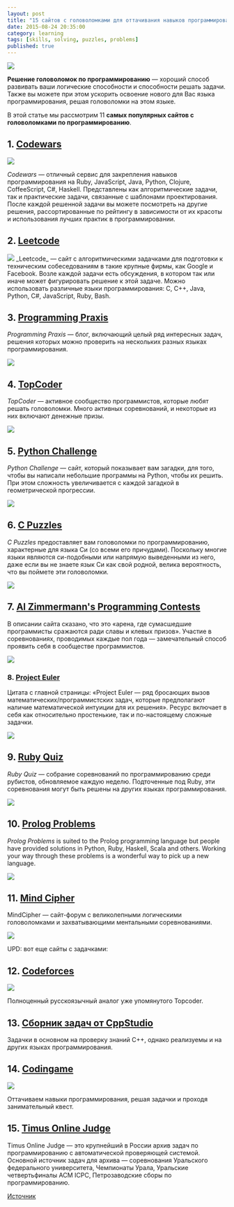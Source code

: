 ```yaml
---
layout: post
title: "15 сайтов с головоломками для оттачивания навыков программирования"
date: 2015-08-24 20:35:00
category: learning
tags: [skills, solving, puzzles, problems]
published: true
---
```


<img src="https://theasder.github.io/img/coding-time.jpg" class="img-responsive">

**Решение головоломок по программированию** &mdash; хороший способ развивать ваши логические способности и способности решать задачи. Также вы можете при этом ускорить освоение нового для Вас языка программирования, решая головоломки на этом языке.

В этой статье мы рассмотрим 11 **самых популярных сайтов с головоломками по программированию**. 

## 1. [Codewars](https://www.codewars.com/r/QULJAg)

<img src="http://s018.radikal.ru/i506/1508/8c/a0d0c659da2d.png" class="img-responsive">

_Codewars_ &mdash; отличный сервис для закрепления навыков программирования на Ruby, JavaScript, Java, Python, Clojure, CoffeeScript, C#, Haskell. Представлены как алгоритмические задачи, так и практические задачи, связанные с шаблонами проектирования. После каждой решенной задачи вы можете посмотреть на другие решения, рассортированные по рейтингу в зависимости от их красоты и использования лучших практик в программировании.

## 2. [Leetcode](https://leetcode.com/)

<img src="http://s019.radikal.ru/i632/1508/c2/6b2655e1fe48.png" class="img-responsive">
_Leetcode_ &mdash; сайт с алгоритмическими задачками для подготовки к техническим собеседованиям в такие крупные фирмы, как Google и Facebook. Возле каждой задачи есть обсуждения, в котором так или иначе может фигурировать решение к этой задаче. Можно использовать различные языки программирования: C, C++, Java, Python, C#, JavaScript, Ruby, Bash.

## 3. [Programming Praxis][1]

_Programming Praxis_ &mdash; блог, включающий целый ряд интересных задач, решения которых можно проверить на нескольких разных языках программирования.

<img src="http://www.improgrammer.net/wp-content/uploads/2015/06/Programming-Praxis.png" class="img-responsive">

## 4. [TopCoder][3]

_TopCoder_ &mdash; активное сообщество программистов, которые любят решать головоломки. Много активных соревнований, и некоторые из них включают денежные призы.

<img src="http://www.improgrammer.net/wp-content/uploads/2015/06/TopCoder.png" class="img-responsive">

## 5. [Python Challenge][5]

_Python Challenge_ &mdash; сайт, который показывает вам загадки, для того, чтобы вы написали небольшие программы на Python, чтобы их решить. При этом сложность увеличивается с каждой загадкой в геометрической прогрессии. 

<img src="http://www.improgrammer.net/wp-content/uploads/2015/06/Python-Challenge.png" class="img-responsive">

## 6. [C Puzzles][7]

_C Puzzles_ предоставляет вам головоломки по программированию, характерные для языка Си (со всеми его причудами). Поскольку многие языки являются си-подобными или напрямую выведенными из него, даже если вы не знаете язык Си как свой родной, велика вероятность, что вы поймете эти головоломки.

<img src="http://www.improgrammer.net/wp-content/uploads/2015/06/C-Puzzles.png" class="img-responsive">

## 7. [Al Zimmermann's Programming Contests][9]

В описании сайта сказано, что это «арена, где сумасшедшие программисты  сражаются ради славы и клевых призов». Участие в соревнованиях, проводимых каждые пол года &mdash; замечательный способ проявить себя в сообществе программистов.

<img src="http://www.improgrammer.net/wp-content/uploads/2015/06/Al-Zimmermann%E2%80%99s-Programming-Contests.png" class="img-responsive">

### 8. [Project Euler][11]

Цитата с главной страницы: «Project Euler &mdash; ряд бросающих вызов математических/программистских задач, которые предполагают наличие математической интуиции для их решения». Ресурс включает в себя как относительно простенькие, так и по-настоящему сложные задачки.

<img src="http://www.improgrammer.net/wp-content/uploads/2015/06/Project-Euler.png" class="img-responsive">

## 9. [Ruby Quiz][13]

_Ruby Quiz_ &mdash; собрание соревнований по программированию среди рубистов, обновляемое каждую неделю. Подточенные под Ruby, эти соревнования могут быть решены на других языках программирования.

<img src="http://www.improgrammer.net/wp-content/uploads/2015/06/Ruby-Quiz.png" class="img-responsive">

## 10. [Prolog Problems][15]

_Prolog Problems_ is suited to the Prolog programming language but people have provided solutions in Python, Ruby, Haskell, Scala and others. Working your way through these problems is a wonderful way to pick up a new language.

<img src="http://www.improgrammer.net/wp-content/uploads/2015/06/Prolog-Problems.png" class="img-responsive">

## 11. [Mind Cipher][17]

MindCipher &mdash; сайт-форум с великолепными логическими головоломками и захватывающими ментальными соревнованиями.

<img src="http://www.improgrammer.net/wp-content/uploads/2015/06/Mind-Cipher.png" class="img-responsive">

UPD: вот еще сайты с задачками:

## 12. [Codeforces](http://codeforces.com/)

<img src="http://s61.radikal.ru/i174/1508/2b/b82fab8e541c.png" class="img-responsive">

Полноценный русскоязычный аналог уже упомянутого Topcoder.
 
## 13. [Сборник задач от CppStudio](http://cppstudio.com/cat/285/)

Задачки в основном на проверку знаний С++, однако реализуемы и на других языках программирования.

## 14. [Codingame](https://www.codingame.com/)

<img src="http://s019.radikal.ru/i624/1508/43/c6f3aa21c6ea.png" class="img-responsive" >

Оттачиваем навыки программирования, решая задачки и проходя занимательный квест.

## 15. [Timus Online Judge](http://acm.timus.ru/)

Timus Online Judge — это крупнейший в России архив задач по программированию с автоматической проверяющей системой. Основной источник задач для архива — соревнования Уральского федерального университета, Чемпионаты Урала, Уральские четвертьфиналы ACM ICPC, Петрозаводские сборы по программированию.

 [Источник](http://www.improgrammer.net/9-puzzle-websites-to-sharpen-your-programming-skills/ "Permalink to 9 Puzzle Websites to Sharpen Your Programming Skills")

[1]: http://programmingpraxis.com/
[2]: http://www.improgrammer.net/wp-content/uploads/2015/06/Programming-Praxis.png
[3]: http://www.topcoder.com/
[4]: http://www.improgrammer.net/wp-content/uploads/2015/06/TopCoder.png
[5]: http://www.pythonchallenge.com/
[6]: http://www.improgrammer.net/wp-content/uploads/2015/06/Python-Challenge.png
[7]: http://www.gowrikumar.com/c/index.html
[8]: http://www.improgrammer.net/wp-content/uploads/2015/06/C-Puzzles.png
[9]: http://www.azspcs.net/
[10]: http://www.improgrammer.net/wp-content/uploads/2015/06/Al-Zimmermann's-Programming-Contests.png
[11]: http://projecteuler.net/
[12]: http://www.improgrammer.net/wp-content/uploads/2015/06/Project-Euler.png
[13]: http://rubyquiz.com/
[14]: http://www.improgrammer.net/wp-content/uploads/2015/06/Ruby-Quiz.png
[15]: https://prof.ti.bfh.ch/hew1/informatik3/prolog/p-99/
[16]: http://www.improgrammer.net/wp-content/uploads/2015/06/Prolog-Problems.png
[17]: http://mindcipher.net/
[18]: http://www.improgrammer.net/wp-content/uploads/2015/06/Mind-Cipher.png
  
